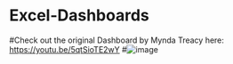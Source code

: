 # Excel-Dashboards






















#Check out the original Dashboard by Mynda Treacy here: https://youtu.be/5qtSioTE2wY 
#![image](https://user-images.githubusercontent.com/43148861/161909485-cd9dd45e-ca9e-4ce0-ad1d-2aeebb2a6ae8.png)
